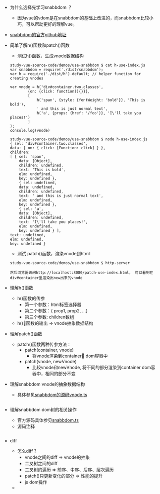 * 为什么选择先学习snabbdom ？
    * 因为vue的vdom是在snabbdom的基础上改进的，而snabbdom比较小巧，可以帮助更好的理解vue。
* [snabbdom的官方github地址](https://github.com/snabbdom/snabbdom)
* 简单了解h()函数和patch()函数
    * 测试h()函数，生成vnode数据结构
    ```
    study-vue-source-code/demos/use-snabbdom $ cat h-use-index.js
    var snabbdom = require('./dist/snabbdom');
    var h = require('./dist/h').default; // helper function for creating vnodes

    var vnode = h('div#container.two.classes',
            {on: {click: function(){}}},
            [
                h('span', {style: {fontWeight: 'bold'}}, 'This is bold'),
                ' and this is just normal text',
                h('a', {props: {href: '/foo'}}, 'I\'ll take you places!')
            ]
    );
    console.log(vnode)

    study-vue-source-code/demos/use-snabbdom $ node h-use-index.js
    { sel: 'div#container.two.classes',                         
    data: { on: { click: [Function: click] } },
    children:
    [ { sel: 'span',
        data: [Object],
        children: undefined,
        text: 'This is bold',
        elm: undefined,
        key: undefined },
        { sel: undefined,
        data: undefined,
        children: undefined,
        text: ' and this is just normal text',
        elm: undefined,
        key: undefined },
        { sel: 'a',
        data: [Object],
        children: undefined,
        text: 'I\'ll take you places!',
        elm: undefined,
        key: undefined } ],
    text: undefined,
    elm: undefined,
    key: undefined }

    ```

    * 测试 patch()函数，渲染vnode到html
    ```
    study-vue-source-code/demos/use-snabbdom $ http-server
    
    然后浏览器访问http://localhost:8080/patch-use-index.html， 可以看到在div#container里渲染出new出来的vnode

    ```
* 理解h()函数
    * h()函数的传参
        * 第一个参数：html标签选择器
        * 第二个参数：{ prop1, prop2, ...}
        * 第三个参数: children数组
    * h()函数的输出 => vnode抽象数据结构
* 理解patch()函数
    * patch()函数两种传参方法：
        * patch(container, vnode)
            * 将vnode渲染到container dom容器中
        * patch(vnode, newVnode)
            * 比较vnode和newVnode, 将不同的部分渲染到container dom容器中，相同的部分不变
* 理解snabbdom vnode的抽象数据结构
    * 具体参见[snabbdom的源码vnode.ts](https://github.com/snabbdom/snabbdom/blob/master/src/vnode.ts)
```
```
* 理解snabbdom dom树的相关操作
    * 官方源码具体参见[snabbdom.ts](https://github.com/snabbdom/snabbdom/blob/master/src/snabbdom.ts)
    * 源码注释 
    ```

    ```

* diff
    * 怎么diff ?
        * vnode之间的diff  => vnode的抽象
        * 二叉树之间的diff 
        * 二叉树的遍历 => 前序、中序、后序、层次遍历
        * patch()只更新变化的部分 => 性能的提升
        * js dom操作
    * 